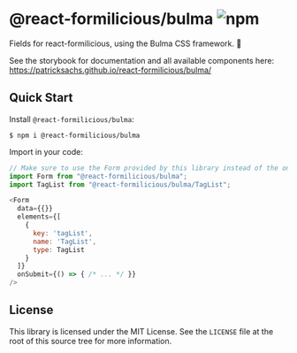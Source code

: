 # @react-formilicious/bulma ![npm](https://img.shields.io/npm/v/@react-formilicious/bulma.svg)

Fields for react-formilicious, using the Bulma CSS framework. 🎨

See the storybook for documentation and all available components here: https://patricksachs.github.io/react-formilicious/bulma/

## Quick Start

Install `@react-formilicious/bulma`:

```
$ npm i @react-formilicious/bulma
```

Import in your code:

```js
// Make sure to use the Form provided by this library instead of the one by core!
import Form from "@react-formilicious/bulma";
import TagList from "@react-formilicious/bulma/TagList";

<Form
  data={{}}
  elements={[
    {
      key: 'tagList',
      name: 'TagList',
      type: TagList
    }
  ]}
  onSubmit={() => { /* ... */ }}
/>
```

## License

This library is licensed under the MIT License. See the `LICENSE` file at the root of this source tree for more information.
